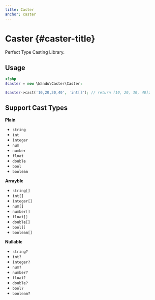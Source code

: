 ```yaml
---
title: Caster
anchor: caster
---
```


# Caster {#caster-title}

Perfect Type Casting Library.

## Usage

```php
<?php
$caster = new \Wandu\Caster\Caster;

$caster->cast('10,20,30,40', 'int[]'); // return [10, 20, 30, 40];
```

## Support Cast Types

**Plain**

- `string`
- `int`
- `integer`
- `num`
- `number`
- `float`
- `double`
- `bool`
- `boolean`

**Arrayble**

- `string[]`
- `int[]`
- `integer[]`
- `num[]`
- `number[]`
- `float[]`
- `double[]`
- `bool[]`
- `boolean[]`

**Nullable**

- `string?`
- `int?`
- `integer?`
- `num?`
- `number?`
- `float?`
- `double?`
- `bool?`
- `boolean?`

